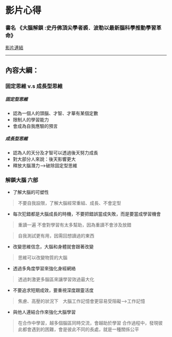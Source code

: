 # 影片心得
### 書名 《大腦解鎖 :史丹佛頂尖學者裘．波勒以最新腦科學推動學習革命》
[影片連結](https://www.youtube.com/watch?v=DgbSc6Ys710)

---

## 內容大綱：

### 固定思維 v.s 成長型思維

##### 固定型思維
* 認為一個人的頭腦、才智、才華有某個定數
* 限制人的學習能力
* 會成為自我應驗的預言

##### 成長型思維
* 認為人的天分及才智可以透過後天努力成長
* 對大部分人來說：後天影響更大
* 釋放大腦潛力-->破除固定型思維



### 解鎖大腦 六部

* 了解大腦的可塑性
> 不要自我設限，了解大腦經常重組、成長、不會定型

* 每次犯錯都是大腦成長的時機，不要把錯誤當成失敗，而是要當成學習機會
> 重讀一遍 不會對學習有太多幫助，因為重讀不會涉及放錯

> 自我測試更有用，因需回想讀過的東西

* 改變思維信念，大腦和身體就會跟著改變
> 思維可以改變物質的大腦

* 透過多角度學習來強化身經網絡
> 透過刺激更多腦區來讓學習效過最大化

* 不要追求短期成效，要重視深度跟靈活度
> 焦慮、高壓的狀況下　大腦工作記憶會更容易受阻礙-->工作記憶

* 與他人連結合作來強化大腦學習
> 在合作中學習，越多個腦區同時交流，會越助於學習
> 合作過程中，發現彼此都會遇到的困難，會是彼此不同的長處，就是一種關係公平